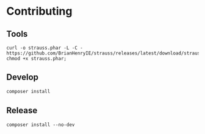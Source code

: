 # Contributing


## Tools

```
curl -o strauss.phar -L -C - https://github.com/BrianHenryIE/strauss/releases/latest/download/strauss.phar;
chmod +x strauss.phar;
```


## Develop



```bash
composer install


```

## Release

```
composer install --no-dev



```